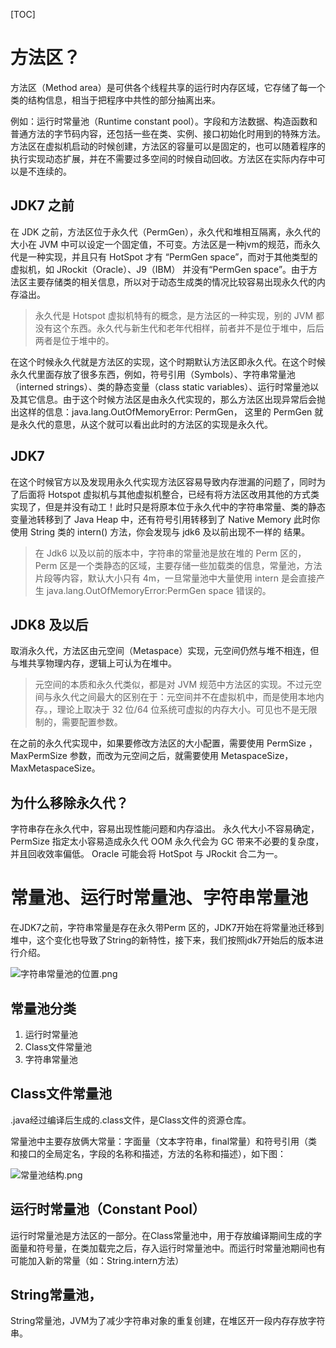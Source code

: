 [TOC]

# 方法区？

方法区（Method area）是可供各个线程共享的运行时内存区域，它存储了每一个类的结构信息，相当于把程序中共性的部分抽离出来。

例如：运行时常量池（Runtime constant pool）。字段和方法数据、构造函数和普通方法的字节码内容，还包括一些在类、实例、接口初始化时用到的特殊方法。
方法区在虚拟机启动的时候创建，方法区的容量可以是固定的，也可以随着程序的执行实现动态扩展，并在不需要过多空间的时候自动回收。方法区在实际内存中可以是不连续的。


## JDK7 之前
在 JDK 之前，方法区位于永久代（PermGen），永久代和堆相互隔离，永久代的大小在 JVM 中可以设定一个固定值，不可变。方法区是一种jvm的规范，而永久代是一种实现，并且只有 HotSpot 才有 “PermGen space”，而对于其他类型的虚拟机，如 JRockit（Oracle）、J9（IBM） 并没有“PermGen space”。由于方法区主要存储类的相关信息，所以对于动态生成类的情况比较容易出现永久代的内存溢出。

> 永久代是 Hotspot 虚拟机特有的概念，是方法区的一种实现，别的 JVM 都没有这个东西。永久代与新生代和老年代相样，前者并不是位于堆中，后后两者是位于堆中的。

在这个时候永久代就是方法区的实现，这个时期默认方法区即永久代。在这个时候永久代里面存放了很多东西，例如，符号引用（Symbols）、字符串常量池（interned strings）、类的静态变量（class static variables）、运行时常量池以及其它信息。由于这个时候方法区是由永久代实现的，那么方法区出现异常后会抛出这样的信息：java.lang.OutOfMemoryError: PermGen， 这里的 PermGen 就是永久代的意思，从这个就可以看出此时的方法区的实现是永久代。

## JDK7
在这个时候官方以及发现用永久代实现方法区容易导致内存泄漏的问题了，同时为了后面将 Hotspot 虚拟机与其他虚拟机整合，已经有将方法区改用其他的方式类实现了，但是并没有动工！此时只是将原本位于永久代中的字符串常量、类的静态变量池转移到了 Java Heap 中，还有符号引用转移到了 Native Memory
此时你使用 String 类的 intern() 方法，你会发现与 jdk6 及以前出现不一样的 结果。

> 在 Jdk6 以及以前的版本中，字符串的常量池是放在堆的 Perm 区的，Perm 区是一个类静态的区域，主要存储一些加载类的信息，常量池，方法片段等内容，默认大小只有 4m，一旦常量池中大量使用 intern 是会直接产生 java.lang.OutOfMemoryError:PermGen space 错误的。

## JDK8 及以后
取消永久代，方法区由元空间（Metaspace）实现，元空间仍然与堆不相连，但与堆共享物理内存，逻辑上可认为在堆中。

> 元空间的本质和永久代类似，都是对 JVM 规范中方法区的实现。不过元空间与永久代之间最大的区别在于：元空间并不在虚拟机中，而是使用本地内存。，理论上取决于 32 位/64 位系统可虚拟的内存大小。可见也不是无限制的，需要配置参数。

在之前的永久代实现中，如果要修改方法区的大小配置，需要使用 PermSize ，MaxPermSize 参数，而改为元空间之后，就需要使用 MetaspaceSize，MaxMetaspaceSize。

## 为什么移除永久代？
字符串存在永久代中，容易出现性能问题和内存溢出。
永久代大小不容易确定，PermSize 指定太小容易造成永久代 OOM
永久代会为 GC 带来不必要的复杂度，并且回收效率偏低。
Oracle 可能会将 HotSpot 与 JRockit 合二为一。



# 常量池、运行时常量池、字符串常量池

在JDK7之前，字符串常量是存在永久带Perm 区的，JDK7开始在将常量池迁移到堆中，这个变化也导致了String的新特性，接下来，我们按照jdk7开始后的版本进行介绍。

![字符串常量池的位置.png](https://gitee.com/dongzhonghua/zhonghua/raw/master/img/blog/字符串常量池的位置.png)

## 常量池分类

1. 运行时常量池
2. Class文件常量池
3. 字符串常量池

## Class文件常量池

.java经过编译后生成的.class文件，是Class文件的资源仓库。

常量池中主要存放俩大常量：字面量（文本字符串，final常量）和符号引用（类和接口的全局定名，字段的名称和描述，方法的名称和描述），如下图：

![常量池结构.png](https://gitee.com/dongzhonghua/zhonghua/raw/master/img/blog/常量池结构.png)

## 运行时常量池（Constant Pool）

运行时常量池是方法区的一部分。在Class常量池中，用于存放编译期间生成的字面量和符号量，在类加载完之后，存入运行时常量池中。而运行时常量池期间也有可能加入新的常量（如：String.intern方法）

## String常量池，

String常量池，JVM为了减少字符串对象的重复创建，在堆区开一段内存存放字符串。


